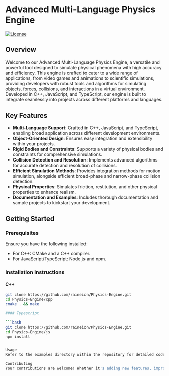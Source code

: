 # Advanced Multi-Language Physics Engine

[![License](https://img.shields.io/badge/license-MIT-blue.svg)](https://opensource.org/licenses/MIT)

## Overview

Welcome to our Advanced Multi-Language Physics Engine, a versatile and powerful tool designed to simulate physical phenomena with high accuracy and efficiency. This engine is crafted to cater to a wide range of applications, from video games and animations to scientific simulations, providing developers with robust tools and algorithms for simulating objects, forces, collisions, and interactions in a virtual environment. Developed in C++, JavaScript, and TypeScript, our engine is built to integrate seamlessly into projects across different platforms and languages.

## Key Features

- **Multi-Language Support**: Crafted in C++, JavaScript, and TypeScript, enabling broad application across different development environments.
- **Object-Oriented Design**: Ensures easy integration and extensibility within your projects.
- **Rigid Bodies and Constraints**: Supports a variety of physical bodies and constraints for comprehensive simulations.
- **Collision Detection and Resolution**: Implements advanced algorithms for accurate detection and resolution of collisions.
- **Efficient Simulation Methods**: Provides integration methods for motion simulation, alongside efficient broad-phase and narrow-phase collision detection.
- **Physical Properties**: Simulates friction, restitution, and other physical properties to enhance realism.
- **Documentation and Examples**: Includes thorough documentation and sample projects to kickstart your development.

## Getting Started

### Prerequisites

Ensure you have the following installed:
- For C++: CMake and a C++ compiler.
- For JavaScript/TypeScript: Node.js and npm.

### Installation Instructions

#### C++

```bash
git clone https://github.com/raineion/Physics-Engine.git
cd Physics-Engine/cpp
cmake . && make

#### Typescript

```bash
git clone https://github.com/raineion/Physics-Engine.git
cd Physics-Engine/js
npm install


Usage
Refer to the examples directory within the repository for detailed code examples in C++, JavaScript, and TypeScript. Comprehensive documentation is available in the docs folder, providing in-depth guidance on leveraging the full capabilities of the physics engine in your projects.

Contributing
Your contributions are welcome! Whether it's adding new features, improving existing ones, or reporting bugs, your input helps make this engine better for everyone. Please refer to the CONTRIBUTING.md file for guidelines on how to contribute effectively.